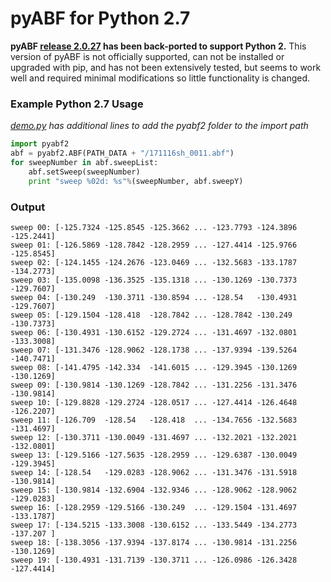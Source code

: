 # pyABF for Python 2.7

**pyABF [release 2.0.27](https://github.com/swharden/pyABF/releases/tag/2.0.27) 
has been back-ported to support Python 2.**
This version of pyABF is not officially supported, can not be installed or 
upgraded with pip, and has not been extensively tested, but seems to work well
and required minimal modifications so little functionality is changed.

### Example Python 2.7 Usage
_[demo.py](demo.py) has additional lines to add the pyabf2 folder to the import path_

```python
import pyabf2
abf = pyabf2.ABF(PATH_DATA + "/171116sh_0011.abf")
for sweepNumber in abf.sweepList:
    abf.setSweep(sweepNumber)
    print "sweep %02d: %s"%(sweepNumber, abf.sweepY)
```

### Output

```
sweep 00: [-125.7324 -125.8545 -125.3662 ... -123.7793 -124.3896 -125.2441]
sweep 01: [-126.5869 -128.7842 -128.2959 ... -127.4414 -125.9766 -125.8545]
sweep 02: [-124.1455 -124.2676 -123.0469 ... -132.5683 -133.1787 -134.2773]
sweep 03: [-135.0098 -136.3525 -135.1318 ... -130.1269 -130.7373 -129.7607]
sweep 04: [-130.249  -130.3711 -130.8594 ... -128.54   -130.4931 -129.7607]
sweep 05: [-129.1504 -128.418  -128.7842 ... -128.7842 -130.249  -130.7373]
sweep 06: [-130.4931 -130.6152 -129.2724 ... -131.4697 -132.0801 -133.3008]
sweep 07: [-131.3476 -128.9062 -128.1738 ... -137.9394 -139.5264 -140.7471]
sweep 08: [-141.4795 -142.334  -141.6015 ... -129.3945 -130.1269 -130.1269]
sweep 09: [-130.9814 -130.1269 -128.7842 ... -131.2256 -131.3476 -130.9814]
sweep 10: [-129.8828 -129.2724 -128.0517 ... -127.4414 -126.4648 -126.2207]
sweep 11: [-126.709  -128.54   -128.418  ... -134.7656 -132.5683 -131.4697]
sweep 12: [-130.3711 -130.0049 -131.4697 ... -132.2021 -132.2021 -132.0801]
sweep 13: [-129.5166 -127.5635 -128.2959 ... -129.6387 -130.0049 -129.3945]
sweep 14: [-128.54   -129.0283 -128.9062 ... -131.3476 -131.5918 -130.9814]
sweep 15: [-130.9814 -132.6904 -132.9346 ... -128.9062 -128.9062 -129.0283]
sweep 16: [-128.2959 -129.5166 -130.249  ... -129.1504 -131.4697 -133.1787]
sweep 17: [-134.5215 -133.3008 -130.6152 ... -133.5449 -134.2773 -137.207 ]
sweep 18: [-138.3056 -137.9394 -137.8174 ... -130.9814 -131.2256 -130.1269]
sweep 19: [-130.4931 -131.7139 -130.3711 ... -126.0986 -126.3428 -127.4414]
```
